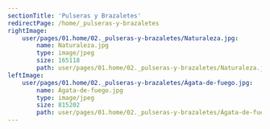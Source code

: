 ```yaml
---
sectionTitle: 'Pulseras y Brazaletes'
redirectPage: /home/_pulseras-y-brazaletes
rightImage:
    user/pages/01.home/02._pulseras-y-brazaletes/Naturaleza.jpg:
        name: Naturaleza.jpg
        type: image/jpeg
        size: 165118
        path: user/pages/01.home/02._pulseras-y-brazaletes/Naturaleza.jpg
leftImage:
    user/pages/01.home/02._pulseras-y-brazaletes/Ágata-de-fuego.jpg:
        name: Ágata-de-fuego.jpg
        type: image/jpeg
        size: 815202
        path: user/pages/01.home/02._pulseras-y-brazaletes/Ágata-de-fuego.jpg
---
```


